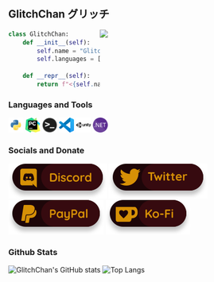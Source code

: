 [discord-badge]: ./assets/Discord.svg
[discord-link]: https://discord.gg/ZxbYHEh
[ko-fi-badge]: ./assets/Ko-Fi.svg
[ko-fi-link]: https://ko-fi.com/glitchychan
[paypal-badge]: ./assets/PayPal.svg
[paypal-link]: https://paypal.com/donate/?business=HMCB3XDGKF5G4
[twitter-badge]: ./assets/Twitter.svg
[twitter-link]: https://twitter.com/glitchychan

## GlitchChan グリッチ

<img align="right" width="320" src="https://lanyard-profile-readme.vercel.app/api/269567451199569920?theme=dark?borderRadius=20px?idleMessage=OwO%20Looks%20like%20I%20am%20not%20doing%20anything!">

```Python
class GlitchChan:
    def __init__(self):
        self.name = "GlitchChan"
        self.languages = ["Python", "C#", "JavaScript"]
    
    def __repr__(self):
        return f"<{self.name} who knows {self.languages}"
``` 

### Languages and Tools
<code><img height="30" src="https://raw.githubusercontent.com/github/explore/80688e429a7d4ef2fca1e82350fe8e3517d3494d/topics/python/python.png"></code>
<code><img height="30" src="https://raw.githubusercontent.com/github/explore/d8574c7bce27faa27fb879bca56dfe351ee66efd/topics/pycharm/pycharm.png"></code>
<code><img height="30" src="https://raw.githubusercontent.com/github/explore/d92924b1d925bb134e308bd29c9de6c302ed3beb/topics/terminal/terminal.png"></code>
<code><img height="30" src="https://raw.githubusercontent.com/github/explore/bbd48b997e8d0bef63f676eca4da5e1f76487b56/topics/visual-studio-code/visual-studio-code.png"></code>
<code><img height="30" src="https://raw.githubusercontent.com/github/explore/80688e429a7d4ef2fca1e82350fe8e3517d3494d/topics/unity/unity.png"></code>
<code><img height="30" src="https://raw.githubusercontent.com/github/explore/93d8a67084f94b2a444e510199a6e7622e5b09a3/topics/dotnet/dotnet.png"></code>

### Socials and Donate
[![discord-badge]][discord-link] [![twitter-badge]][twitter-link] [![paypal-badge]][paypal-link] [![ko-fi-badge]][ko-fi-link]

### Github Stats
![GlitchChan's GitHub stats](https://github-readme-stats.vercel.app/api?username=glitchchan&show_icons=true&theme=radical)
![Top Langs](https://github-readme-stats.vercel.app/api/top-langs/?username=glitchchan&layout=compact&theme=radical)

